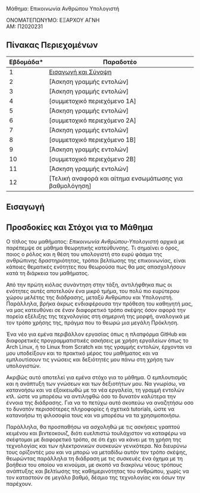 Μάθημα: Επικοινωνία Ανθρώπου Υπολογιστή


ΟΝΟΜΑΤΕΠΩΝΥΜΟ: ΕΞΑΡΧΟΥ ΑΓΝΗ   
ΑΜ: Π2020231




## Πίνακας Περιεχομένων


| Εβδομάδα* | Παραδοτέο|
| --- | --- |
| 1 | [Εισαγωγή και Σύνοψη](#εισαγωγή) |
| 2 | [Άσκηση γραμμής εντολών]
| 3 | [Άσκηση γραμμής εντολών]
| 4 | [συμμετοχικό περιεχόμενο 1A]
| 5 | [Άσκηση γραμμής εντολών]
| 6 | [συμμετοχικό περιεχόμενο 2A]
| 7 | [Άσκηση γραμμής εντολών]
| 8 | [συμμετοχικό περιεχόμενο 1B]
| 9 | [Άσκηση γραμμής εντολών]
| 10 | [συμμετοχικό περιεχόμενο 2B]
| 11 | [Άσκηση γραμμής εντολών]
| 12 | [Τελική αναφορά και αίτημα ενσωμάτωσης για βαθμολόγηση]

## Εισαγωγή

## Προσδοκίες και Στόχοι για το Μάθημα

Ο τίτλος του μαθήματος: *Επικοινωνία Ανθρώπου-Υπολογιστή* αρχικά με παρέπεμψε σε μάθημα θεωρητικής κατεύθυνσης. 
Τι σημαίνει ο όρος, ποιος ο ρόλος και η θέση του υπολογιστή στο ευρύ φάσμα της ανθρώπινης δραστηριότητας, τρόποι βελτίωσης της επικοινωνίας, είναι κάποιες θεματικές ενότητες που θεωρούσα πως θα μας απασχολήσουν κατά τη διάρκεια του μαθήματος.

Από την πρώτη κιόλας συνάντηση στην τάξη, αντιλήφθηκα πως οι ενότητες αυτές αποτελούν ένα μικρό τμήμα, του πολύ πιο ευρύτερου χώρου μελέτης της διάδρασης, μεταξύ Ανθρώπου και Υπολογιστή. Παράλληλα, βρήκα άκρως ενδιαφέρουσα την πρόθεση του καθηγητή μας, να μας κατευθύνει σε έναν διαφορετικό τρόπο σκέψης όσον αφορά την πορεία εξέλιξης της τεχνολογίας στη σημερινή της μορφή, αναλογικά με τον τρόπο χρήσης της, πράγμα που το θεωρώ μια μεγάλη Πρόκληση. 

Ένα νέο για εμένα περιβάλλον εργασίας όπως η πλατφόρμα GitHub και διαφορετικές προγραμματιστικές ασκήσεις με χρήση εργαλείων όπως το Arch Linux, ή το Linux from Scratch και της γραμμής εντολών, έρχονται να μου υποδείξουν και το πρακτικό μέρος του μαθήματος και να εμπλουτίσουν τις γνώσεις και δεξιότητές μου πάνω στη χρήση των υπολογιστών. 

Ακριβώς αυτό αποτελεί για εμένα στόχο για το μάθημα. Ο εμπλουτισμός και η ανάπτυξη των γνώσεων και των δεξιοτήτων μου. Να γνωρίσω, να κατανοήσω και να εξοικειωθώ με τα νέα εργαλεία, τη γραμμή εντολών κτλ. ώστε να μπορέσω να αντιληφθώ όσο το δυνατόν καλύτερα την έννοια της διάδρασης. Για να το πετύχω αυτό σκοπεύω να αναζητήσω οσο το δυνατόν περισσότερες πληροφορίες ή σχετικά tutorials, ώστε να κατανοήσω τη φιλοσοφία τους και να μπορέσω να τα χρησιμοποιήσω.

Παράλληλα, θα προσπαθήσω να ασχοληθώ με τις ασκήσεις γραπτού κειμένου και βιντεοκουιζ, διότι ευελπιστώ τουλάχιστον να καταφέρω να σκέφτομαι με διαφορετικό τρόπο, σε ότι έχει να κάνει με τη χρήση της τεχνολογίας και των ηλεκτρονικών συσκευών γενικότερα.
Να διευρύνω τους ορίζοντές μου και να μπορώ να μεταδίδω αυτόν τον τρόπο σκέψης, θεωρώντας παράλληλα τη διάδραση με τις συσκευές ένα όχημα με τη βοήθεια του οποίου να κινούμαι, με σκοπό να διακρίνω νέους τρόπους ανάπτυξης και βελτίωσης της καθημερινότητας του ανθρώπου, χωρίς να τον καταστούν σε μεγάλο βαθμό, δέσμιο της τεχνολογίας και όσων την παρέχουν.
